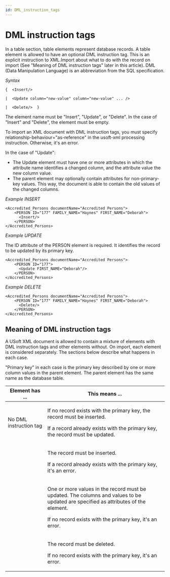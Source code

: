 ```yaml
---
id: DML_instruction_tags
---
```


# DML instruction tags

In a table section, table elements represent database records. A table element is allowed to have an optional DML instruction tag. This is an explicit instruction to XML.Import about what to do with the record on import (See "Meaning of DML instruction tags" later in this article). DML (Data Manipulation Language) is an abbreviation from the SQL specification.

*Syntax*

```
{  <Insert/>

|  <Update column="new-value" column="new-value" ... />

|  <Delete/>  }
```

The element name must be "Insert", "Update", or "Delete". In the case of "Insert" and "Delete", the element must be empty.

To import an XML document with DML instruction tags, you must specify relationship-behaviour="as-reference" in the usoft-xml processing instruction. Otherwise, it's an error.

In the case of "Update":

- The Update element must have one or more attributes in which the attribute name identifies a changed column, and the attribute value the new column value.
- The parent element may optionally contain attributes for non-primary-key values. This way, the document is able to contain the old values of the changed columns.

*Example INSERT*

```language-xml
<Accredited_Persons documentName="Accredited Persons">
    <PERSON ID="177" FAMILY_NAME="Haynes" FIRST_NAME="Deborah">
      <Insert/>
    </PERSON>
</Accredited_Persons>
```

*Example UPDATE*

The ID attribute of the PERSON element is required. It identifies the record to be updated by its primary key.

```language-xml
<Accredited_Persons documentName="Accredited Persons">
    <PERSON ID="177">
      <Update FIRST_NAME="Deborah"/>
    </PERSON>
</Accredited_Persons>
```

*Example DELETE*

```language-xml
<Accredited_Persons documentName="Accredited Persons">
    <PERSON ID="177" FAMILY_NAME="Haynes" FIRST_NAME="Deborah">
      <Delete/>
    </PERSON>
</Accredited_Persons>
```

## Meaning of DML instruction tags

A USoft XML document is allowed to contain a mixture of elements with DML instruction tags and other elements without. On import, each element is considered separately. The sections below describe what happens in each case.

"Primary key" in each case is the primary key described by one or more column values in the parent element. The parent element has the same name as the database table.

|**Element has ...**|**This means ...**|
|--------|--------|
|No DML instruction tag|<p>If no record exists with the primary key, the record must be inserted.</p><p>If a record already exists with the primary key, the record must be updated.</p>|
|<Insert/>|<p>The record must be inserted.</p><p>If a record already exists with the primary key, it's an error.</p>|
|<Update/>|<p>One or more values in the record must be updated. The columns and values to be updated are specified as attributes of the <Update/> element.</p><p>If no record exists with the primary key, it's an error.</p>|
|<Delete/>|<p>The record must be deleted.</p><p>If no record exists with the primary key, it's an error.</p>|



 